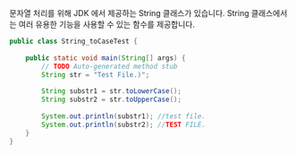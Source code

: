 문자열 처리를 위해 JDK 에서 제공하는 String 클래스가 있습니다.
String 클래스에서는 여러 유용한 기능을 사용할 수 있는 함수를 제공합니다.

```java
public class String_toCaseTest {
 
    public static void main(String[] args) {
        // TODO Auto-generated method stub
        String str = "Test File.)";
        
        String substr1 = str.toLowerCase();
        String substr2 = str.toUpperCase();
        
        System.out.println(substr1); //test file.
        System.out.println(substr2); //TEST FILE.
    }
}
```
